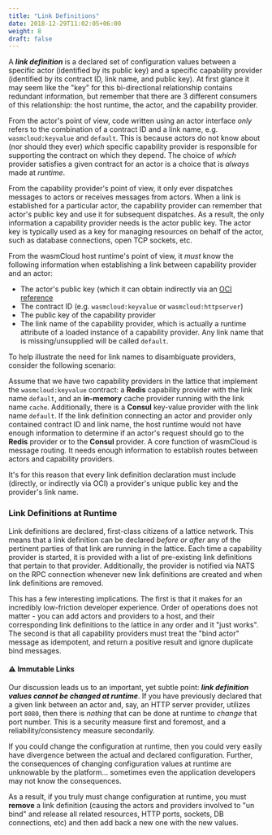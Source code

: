 ```yaml
---
title: "Link Definitions"
date: 2018-12-29T11:02:05+06:00
weight: 8
draft: false
---
```


A **_link definition_** is a declared set of configuration values between a specific actor (identified by its public key) and a specific capability provider (identified by its contract ID, link name, and public key). At first glance it may seem like the "key" for this bi-directional relationship contains redundant information, but remember that there are 3 different consumers of this relationship: the host runtime, the actor, and the capability provider.

From the actor's point of view, code written using an actor interface _only_ refers to the combination of a contract ID and a link name, e.g. `wasmcloud:keyvalue` and `default`. This is because actors do not know about (nor should they ever) _which_ specific capability provider is responsible for supporting the contract on which they depend. The choice of _which_ provider satisfies a given contract for an actor is a choice that is _always_ made at _runtime_.

From the capability provider's point of view, it only ever dispatches messages to actors or receives messages from actors. When a link is established for a particular actor, the capability provider can remember that actor's public key and use it for subsequent dispatches. As a result, the only information a capability provider needs is the actor public key. The actor key is typically used as a key for managing resources on behalf of the actor, such as database connections, open TCP sockets, etc.

From the wasmCloud host runtime's point of view, it _must_ know the following information when establishing a link between capability provider and an actor:

- The actor's public key (which it can obtain indirectly via an [OCI reference](/docs/platform-builder/oci/)
- The contract ID (e.g. `wasmcloud:keyvalue` or `wasmcloud:httpserver`)
- The public key of the capability provider
- The link name of the capability provider, which is actually a runtime attribute of a loaded instance of a capability provider. Any link name that is missing/unsupplied will be called `default`.

To help illustrate the need for link names to disambiguate providers, consider the following scenario:

Assume that we have two capability providers in the lattice that implement the `wasmcloud:keyvalue` contract: a **Redis** capability provider with the link name `default`, and an **in-memory** cache provider running with the link name `cache`. Additionally, there is a **Consul** key-value provider with the link name `default`. If the link definition connecting an actor and provider only contained contract ID and link name, the host runtime would not have enough information to determine if an actor's request should go to the **Redis** provider or to the **Consul** provider. A core function of wasmCloud is message routing. It needs enough information to establish routes between actors and capability providers.

It's for this reason that every link definition declaration must include (directly, or indirectly via OCI) a provider's unique public key and the provider's link name.

### Link Definitions at Runtime

Link definitions are declared, first-class citizens of a lattice network. This means that a link definition can be declared _before or after_ any of the pertinent parties of that link are running in the lattice. Each time a capability provider is started, it is provided with a list of pre-existing link definitions that pertain to that provider. Additionally, the provider is notified via NATS on the RPC connection whenever new link definitions are created and when link definitions are removed.

This has a few interesting implications. The first is that it makes for an incredibly low-friction developer experience. Order of operations does not matter - you can add actors and providers to a host, and their corresponding link definitions to the lattice in any order and it "just works". The second is that all capability providers must treat the "bind actor" message as idempotent, and return a positive result and ignore duplicate bind messages.

#### ⚠️ Immutable Links

Our discussion leads us to an important, yet subtle point: **_link definition values cannot be changed at runtime_**. If you have previously declared that a given link between an actor and, say, an HTTP server provider, utilizes port `8080`, then there is _nothing_ that can be done at runtime to _change_ that port number. This is a security measure first and foremost, and a reliability/consistency measure secondarily.

If you could change the configuration at runtime, then you could very easily have divergence between the actual and declared configuration. Further, the consequences of changing configuration values at runtime are unknowable by the platform... sometimes even the application developers may not know the consequences.

As a result, if you truly must change configuration at runtime, you must **remove** a link definition (causing the actors and providers involved to "un bind" and release all related resources, HTTP ports, sockets, DB connections, etc) and then add back a new one with the new values.

